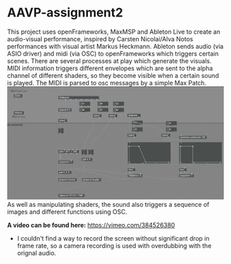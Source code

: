 # AAVP-assignment2

This project uses openFrameworks, MaxMSP and Ableton Live to create an audio-visual performance, inspired by Carsten Nicolai/Alva Notos performances with visual artist Markus Heckmann. Ableton sends audio (via ASIO driver) and midi (via OSC) to openFrameworks which triggers certain scenes. There are several processes at play which generate the visuals. MIDI information triggers different envelopes which are sent to the alpha channel of different shaders, so they become visible when a certain sound is played. The MIDI is parsed to osc messages by a simple Max Patch.
![alt text](https://github.com/tom0000000/AAVP-assignment2/blob/master/maxpatch.JPG "screenshot")
As well as manipulating shaders, the sound also triggers a sequence of images and different functions using OSC.

<b>A video can be found here:</b> https://vimeo.com/384526380
- I couldn't find a way to record the screen without significant drop in frame rate, so a camera recording is used with overdubbing with the orignal audio.
